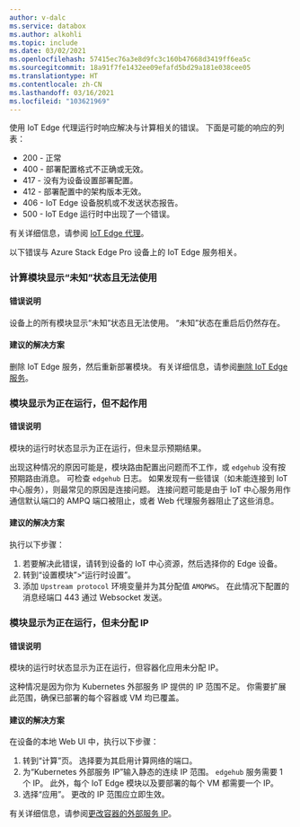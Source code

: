 ```yaml
---
author: v-dalc
ms.service: databox
ms.author: alkohli
ms.topic: include
ms.date: 03/02/2021
ms.openlocfilehash: 57415ec76a3e8d9fc3c160b47668d3419ff6ea5c
ms.sourcegitcommit: 18a91f7fe1432ee09efafd5bd29a181e038cee05
ms.translationtype: HT
ms.contentlocale: zh-CN
ms.lasthandoff: 03/16/2021
ms.locfileid: "103621969"
---
```

使用 IoT Edge 代理运行时响应解决与计算相关的错误。 下面是可能的响应的列表：

* 200 - 正常
* 400 - 部署配置格式不正确或无效。
* 417 - 没有为设备设置部署配置。
* 412 - 部署配置中的架构版本无效。
* 406 - IoT Edge 设备脱机或不发送状态报告。
* 500 - IoT Edge 运行时中出现了一个错误。

有关详细信息，请参阅 [IoT Edge 代理](../articles/iot-edge/iot-edge-runtime.md?preserve-view=true&view=iotedge-2018-06#iot-edge-agent)。

以下错误与 Azure Stack Edge Pro 设备上的 IoT Edge 服务相关。

### <a name="compute-modules-have-unknown-status-and-cant-be-used"></a>计算模块显示“未知”状态且无法使用

#### <a name="error-description"></a>错误说明

设备上的所有模块显示“未知”状态且无法使用。 “未知”状态在重启后仍然存在。<!--Original Support ticket relates to trying to deploy a container app on a Hub. Based on the work item, I assume the error description should not be that specific, and that the error applies to Azure Stack Edge Devices, which is the focus of this troubleshooting.-->

#### <a name="suggested-solution"></a>建议的解决方案

删除 IoT Edge 服务，然后重新部署模块。 有关详细信息，请参阅[删除 IoT Edge 服务](../articles/databox-online/azure-stack-edge-j-series-manage-compute.md#remove-iot-edge-service)。


### <a name="modules-show-as-running-but-are-not-working"></a>模块显示为正在运行，但不起作用

#### <a name="error-description"></a>错误说明

模块的运行时状态显示为正在运行，但未显示预期结果。 

出现这种情况的原因可能是，模块路由配置出问题而不工作，或 `edgehub` 没有按预期路由消息。 可检查 `edgehub` 日志。 如果发现有一些错误（如未能连接到 IoT 中心服务），则最常见的原因是连接问题。 连接问题可能是由于 IoT 中心服务用作通信默认端口的 AMPQ 端口被阻止，或者 Web 代理服务器阻止了这些消息。

#### <a name="suggested-solution"></a>建议的解决方案

执行以下步骤：
1. 若要解决此错误，请转到设备的 IoT 中心资源，然后选择你的 Edge 设备。 
1. 转到“设置模块”>“运行时设置”。 
1. 添加 `Upstream protocol` 环境变量并为其分配值 `AMQPWS`。 在此情况下配置的消息经端口 443 通过 Websocket 发送。

### <a name="modules-show-as-running-but-do-not-have-an-ip-assigned"></a>模块显示为正在运行，但未分配 IP

#### <a name="error-description"></a>错误说明

模块的运行时状态显示为正在运行，但容器化应用未分配 IP。 

这种情况是因为你为 Kubernetes 外部服务 IP 提供的 IP 范围不足。 你需要扩展此范围，确保已部署的每个容器或 VM 均已覆盖。

#### <a name="suggested-solution"></a>建议的解决方案

在设备的本地 Web UI 中，执行以下步骤：
1. 转到“计算”页。 选择要为其启用计算网络的端口。 
1. 为“Kubernetes 外部服务 IP”输入静态的连续 IP 范围。 `edgehub` 服务需要 1 个 IP。 此外，每个 IoT Edge 模块以及要部署的每个 VM 都需要一个 IP。 
1. 选择“应用”。 更改的 IP 范围应立即生效。

有关详细信息，请参阅[更改容器的外部服务 IP](../articles/databox-online/azure-stack-edge-j-series-manage-compute.md#change-external-service-ips-for-containers)。